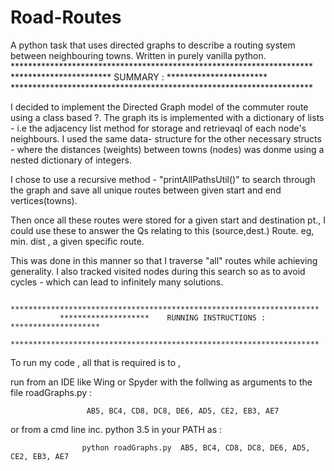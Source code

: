 # Road-Routes
A python task that uses directed graphs to describe a routing system between neighbouring towns. Written in purely vanilla python.
               *********************************************************************
                    ***********************  SUMMARY :   ***********************
               *********************************************************************      

I decided to implement the Directed Graph model of the commuter route using a class based ?.
The graph its is implemented with a dictionary of lists - i.e the adjacency list method for storage and retrievaql of each node's neighbours.
I used the same data- structure for the other necessary structs - where the distances (weights) between towns (nodes) was donme using a nested 
dictionary of integers.

I chose to use a recursive method - "printAllPathsUtil()" to search through the graph and save all unique routes between  given start and end vertices(towns).

Then once all these routes were stored for a given start and destination pt., I could use these to answer the Qs relating to this (source,dest.)
Route. eg, min. dist , a given specific route.

This was done in this manner so that I traverse "all"  routes while achieving generality.
I also tracked visited nodes during this search so as to avoid cycles - which can lead to infinitely many solutions. 

               *********************************************************************
               ********************    RUNNING INSTRUCTIONS :   ********************
               *********************************************************************   
               
To run my code , all that is required is to ,

run from an IDE like Wing or Spyder with the follwing as arguments to the file roadGraphs.py :

                     AB5, BC4, CD8, DC8, DE6, AD5, CE2, EB3, AE7
 
 or from a cmd line inc. python 3.5 in your PATH as :
 
                    python roadGraphs.py  AB5, BC4, CD8, DC8, DE6, AD5, CE2, EB3, AE7
                    


                    
               


